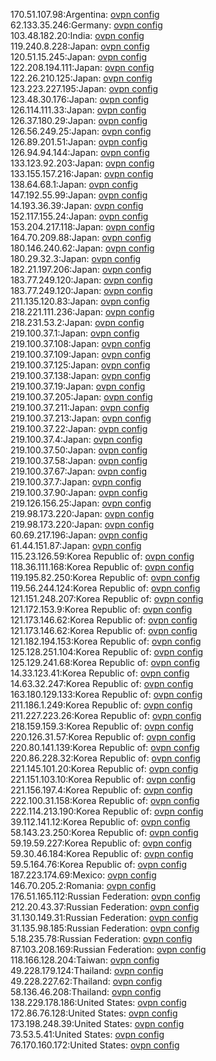 170.51.107.98:Argentina: [ovpn config](vpn/170_51_107_98.ovpn)  
62.133.35.246:Germany: [ovpn config](vpn/62_133_35_246.ovpn)  
103.48.182.20:India: [ovpn config](vpn/103_48_182_20.ovpn)  
119.240.8.228:Japan: [ovpn config](vpn/119_240_8_228.ovpn)  
120.51.15.245:Japan: [ovpn config](vpn/120_51_15_245.ovpn)  
122.208.194.111:Japan: [ovpn config](vpn/122_208_194_111.ovpn)  
122.26.210.125:Japan: [ovpn config](vpn/122_26_210_125.ovpn)  
123.223.227.195:Japan: [ovpn config](vpn/123_223_227_195.ovpn)  
123.48.30.176:Japan: [ovpn config](vpn/123_48_30_176.ovpn)  
126.114.111.33:Japan: [ovpn config](vpn/126_114_111_33.ovpn)  
126.37.180.29:Japan: [ovpn config](vpn/126_37_180_29.ovpn)  
126.56.249.25:Japan: [ovpn config](vpn/126_56_249_25.ovpn)  
126.89.201.51:Japan: [ovpn config](vpn/126_89_201_51.ovpn)  
126.94.94.144:Japan: [ovpn config](vpn/126_94_94_144.ovpn)  
133.123.92.203:Japan: [ovpn config](vpn/133_123_92_203.ovpn)  
133.155.157.216:Japan: [ovpn config](vpn/133_155_157_216.ovpn)  
138.64.68.1:Japan: [ovpn config](vpn/138_64_68_1.ovpn)  
147.192.55.99:Japan: [ovpn config](vpn/147_192_55_99.ovpn)  
14.193.36.39:Japan: [ovpn config](vpn/14_193_36_39.ovpn)  
152.117.155.24:Japan: [ovpn config](vpn/152_117_155_24.ovpn)  
153.204.217.118:Japan: [ovpn config](vpn/153_204_217_118.ovpn)  
164.70.209.88:Japan: [ovpn config](vpn/164_70_209_88.ovpn)  
180.146.240.62:Japan: [ovpn config](vpn/180_146_240_62.ovpn)  
180.29.32.3:Japan: [ovpn config](vpn/180_29_32_3.ovpn)  
182.21.197.206:Japan: [ovpn config](vpn/182_21_197_206.ovpn)  
183.77.249.120:Japan: [ovpn config](vpn/183_77_249_120.ovpn)  
183.77.249.120:Japan: [ovpn config](vpn/183_77_249_120.ovpn)  
211.135.120.83:Japan: [ovpn config](vpn/211_135_120_83.ovpn)  
218.221.111.236:Japan: [ovpn config](vpn/218_221_111_236.ovpn)  
218.231.53.2:Japan: [ovpn config](vpn/218_231_53_2.ovpn)  
219.100.37.1:Japan: [ovpn config](vpn/219_100_37_1.ovpn)  
219.100.37.108:Japan: [ovpn config](vpn/219_100_37_108.ovpn)  
219.100.37.109:Japan: [ovpn config](vpn/219_100_37_109.ovpn)  
219.100.37.125:Japan: [ovpn config](vpn/219_100_37_125.ovpn)  
219.100.37.138:Japan: [ovpn config](vpn/219_100_37_138.ovpn)  
219.100.37.19:Japan: [ovpn config](vpn/219_100_37_19.ovpn)  
219.100.37.205:Japan: [ovpn config](vpn/219_100_37_205.ovpn)  
219.100.37.211:Japan: [ovpn config](vpn/219_100_37_211.ovpn)  
219.100.37.213:Japan: [ovpn config](vpn/219_100_37_213.ovpn)  
219.100.37.22:Japan: [ovpn config](vpn/219_100_37_22.ovpn)  
219.100.37.4:Japan: [ovpn config](vpn/219_100_37_4.ovpn)  
219.100.37.50:Japan: [ovpn config](vpn/219_100_37_50.ovpn)  
219.100.37.58:Japan: [ovpn config](vpn/219_100_37_58.ovpn)  
219.100.37.67:Japan: [ovpn config](vpn/219_100_37_67.ovpn)  
219.100.37.7:Japan: [ovpn config](vpn/219_100_37_7.ovpn)  
219.100.37.90:Japan: [ovpn config](vpn/219_100_37_90.ovpn)  
219.126.156.25:Japan: [ovpn config](vpn/219_126_156_25.ovpn)  
219.98.173.220:Japan: [ovpn config](vpn/219_98_173_220.ovpn)  
219.98.173.220:Japan: [ovpn config](vpn/219_98_173_220.ovpn)  
60.69.217.196:Japan: [ovpn config](vpn/60_69_217_196.ovpn)  
61.44.151.87:Japan: [ovpn config](vpn/61_44_151_87.ovpn)  
115.23.126.59:Korea Republic of: [ovpn config](vpn/115_23_126_59.ovpn)  
118.36.111.168:Korea Republic of: [ovpn config](vpn/118_36_111_168.ovpn)  
119.195.82.250:Korea Republic of: [ovpn config](vpn/119_195_82_250.ovpn)  
119.56.244.124:Korea Republic of: [ovpn config](vpn/119_56_244_124.ovpn)  
121.151.248.207:Korea Republic of: [ovpn config](vpn/121_151_248_207.ovpn)  
121.172.153.9:Korea Republic of: [ovpn config](vpn/121_172_153_9.ovpn)  
121.173.146.62:Korea Republic of: [ovpn config](vpn/121_173_146_62.ovpn)  
121.173.146.62:Korea Republic of: [ovpn config](vpn/121_173_146_62.ovpn)  
121.182.194.153:Korea Republic of: [ovpn config](vpn/121_182_194_153.ovpn)  
125.128.251.104:Korea Republic of: [ovpn config](vpn/125_128_251_104.ovpn)  
125.129.241.68:Korea Republic of: [ovpn config](vpn/125_129_241_68.ovpn)  
14.33.123.41:Korea Republic of: [ovpn config](vpn/14_33_123_41.ovpn)  
14.63.32.247:Korea Republic of: [ovpn config](vpn/14_63_32_247.ovpn)  
163.180.129.133:Korea Republic of: [ovpn config](vpn/163_180_129_133.ovpn)  
211.186.1.249:Korea Republic of: [ovpn config](vpn/211_186_1_249.ovpn)  
211.227.223.26:Korea Republic of: [ovpn config](vpn/211_227_223_26.ovpn)  
218.159.159.3:Korea Republic of: [ovpn config](vpn/218_159_159_3.ovpn)  
220.126.31.57:Korea Republic of: [ovpn config](vpn/220_126_31_57.ovpn)  
220.80.141.139:Korea Republic of: [ovpn config](vpn/220_80_141_139.ovpn)  
220.86.228.32:Korea Republic of: [ovpn config](vpn/220_86_228_32.ovpn)  
221.145.101.20:Korea Republic of: [ovpn config](vpn/221_145_101_20.ovpn)  
221.151.103.10:Korea Republic of: [ovpn config](vpn/221_151_103_10.ovpn)  
221.156.197.4:Korea Republic of: [ovpn config](vpn/221_156_197_4.ovpn)  
222.100.31.158:Korea Republic of: [ovpn config](vpn/222_100_31_158.ovpn)  
222.114.213.190:Korea Republic of: [ovpn config](vpn/222_114_213_190.ovpn)  
39.112.141.12:Korea Republic of: [ovpn config](vpn/39_112_141_12.ovpn)  
58.143.23.250:Korea Republic of: [ovpn config](vpn/58_143_23_250.ovpn)  
59.19.59.227:Korea Republic of: [ovpn config](vpn/59_19_59_227.ovpn)  
59.30.46.184:Korea Republic of: [ovpn config](vpn/59_30_46_184.ovpn)  
59.5.164.76:Korea Republic of: [ovpn config](vpn/59_5_164_76.ovpn)  
187.223.174.69:Mexico: [ovpn config](vpn/187_223_174_69.ovpn)  
146.70.205.2:Romania: [ovpn config](vpn/146_70_205_2.ovpn)  
176.51.165.112:Russian Federation: [ovpn config](vpn/176_51_165_112.ovpn)  
212.20.43.37:Russian Federation: [ovpn config](vpn/212_20_43_37.ovpn)  
31.130.149.31:Russian Federation: [ovpn config](vpn/31_130_149_31.ovpn)  
31.135.98.185:Russian Federation: [ovpn config](vpn/31_135_98_185.ovpn)  
5.18.235.78:Russian Federation: [ovpn config](vpn/5_18_235_78.ovpn)  
87.103.208.169:Russian Federation: [ovpn config](vpn/87_103_208_169.ovpn)  
118.166.128.204:Taiwan: [ovpn config](vpn/118_166_128_204.ovpn)  
49.228.179.124:Thailand: [ovpn config](vpn/49_228_179_124.ovpn)  
49.228.227.62:Thailand: [ovpn config](vpn/49_228_227_62.ovpn)  
58.136.46.208:Thailand: [ovpn config](vpn/58_136_46_208.ovpn)  
138.229.178.186:United States: [ovpn config](vpn/138_229_178_186.ovpn)  
172.86.76.128:United States: [ovpn config](vpn/172_86_76_128.ovpn)  
173.198.248.39:United States: [ovpn config](vpn/173_198_248_39.ovpn)  
73.53.5.41:United States: [ovpn config](vpn/73_53_5_41.ovpn)  
76.170.160.172:United States: [ovpn config](vpn/76_170_160_172.ovpn)  
